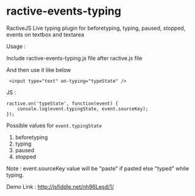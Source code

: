 ractive-events-typing
=====================

RactiveJS Live typing plugin for beforetyping, typing, paused, stopped, events on textbox and textarea

Usage :

Include ractive-events-typing.js file after ractive.js file

And then use it like below  
 
     <input type="text" on-typing="typeState" />
     
JS :

    ractive.on('typeState', function(event) {
        console.log(event.typingState, event.sourceKey);
    });
    
Possible values for `event.typingState`

  1. beforetyping
  2. typing
  3. paused
  4. stopped
  
Note : event.sourceKey value will be "paste" if pasted else "typed" while typing.

Demo Link : http://jsfiddle.net/nh96Lesd/1/
